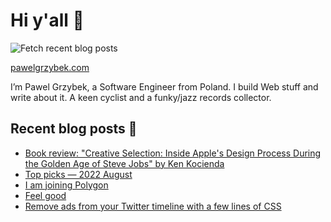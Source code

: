 # Hi y'all 👋

![Fetch recent blog posts](https://github.com/pawelgrzybek/pawelgrzybek/workflows/Fetch%20recent%20blog%20posts/badge.svg)

[pawelgrzybek.com](https://pawelgrzybek.com)

I’m Pawel Grzybek, a Software Engineer from Poland. I build Web stuff and write about it. A keen cyclist and a funky/jazz records collector.

## Recent blog posts 📝

<!-- FEED-START -->
- [Book review: "Creative Selection: Inside Apple's Design Process During the Golden Age of Steve Jobs" by Ken Kocienda](https://pawelgrzybek.com/book-review-creative-selection-inside-apples-design-process-during-the-golden-age-of-steve-jobs-by-ken-kocienda/)
- [Top picks — 2022 August](https://pawelgrzybek.com/top-picks-2022-august/)
- [I am joining Polygon](https://pawelgrzybek.com/i-am-joining-polygon/)
- [Feel good](https://pawelgrzybek.com/feel-good/)
- [Remove ads from your Twitter timeline with a few lines of CSS](https://pawelgrzybek.com/remove-ads-from-your-twitter-timeline-with-a-few-lines-of-css/)
<!-- FEED-END -->